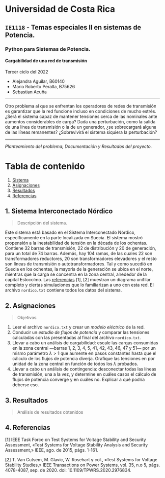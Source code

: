 # Universidad de Costa Rica
## `IE1118` - Temas especiales II en sistemas de Potencia.
### Python para Sistemas de Potencia.
#### Cargabilidad de una red de transmisión

Tercer ciclo del 2022

- Alejandra Aguilar, B60140
- Mario Roberto Peralta, B75626
- Sebastian Acuña

---

Otro problema al que se enfrentan los operadores de redes de transmisión es garantizar que la red funcione incluso en condiciones de mucho estrés. ¿Será el sistema capaz de mantener tensiones cerca de las nominales ante aumentos considerables de carga? Dada una perturbación, como la salida de una línea de transmisión o la de un generador, ¿se sobrecargará alguna de las líneas remanentes? ¿Sobrevivirá el sistema siquiera la perturbación?

---

*Planteamiento del problema, Documentación y Resultados del proyecto.*

# Tabla de contenido
1. [Sistema](#1.0) <br>
1. [Asignaciones](#2.0) <br>
1. [Resultados](#3.0) <br>
1. [Referencias](#4.0) <br>

## 1. Sistema Interconectado Nórdico <a class="anchor" id="1.0"></a>
>  Descripción del sistema. <br>

Este sistema está basado en el Sistema Interconectado Nórdico, específicamente en la parte localizada en Suecia. El sistema mostró propensión a la inestabilidad de tensión en la década de los ochentas. Contiene 32 barras de transmisión, 22 de distribución y 20 de generación, para un total de 74 barras. Además, hay 104 ramas, de las cuales 22 son transformadores reductores, 20 son transformadores elevadores y el resto son líneas de transmisión o autotransformadores. Tal y como sucedió en Suecia en los ochentas, la mayoría de la generación se ubica en el norte, mientras que la carga se concentra en la zona central, alrededor de la capital Estocolmo. Las [referencias](#4.0) [1], [2] muestran un diagrama unifilar completo y ciertas simulaciones que lo familiarizan a uno con esta red. El archivo `nordico.txt` contiene todos los datos del sistema.

## 2. Asignaciones <a class="anchor" id="2.0"></a>
> Objetivos <br>

1. Leer el archivo `nordico.txt` y crear un *modelo eléctrico* de la red.
1. Conducir un *estudio de flujos de potencia* y comparar las tensiones calculadas con las presentadas al final del archivo `nordico.txt`.
1. Llevar a cabo un análisis de cargabilidad: escale las cargas consumidas en la zona central —barras 1, 2, 3, 4, 5, 41, 42, 43, 46, 47 y 51— por un mismo parámetro $\lambda > 1$ que aumente en pasos constantes hasta que el cálculo de los flujos de potencia diverja. Grafique las tensiones en por unidad de la zona central en función de todos los $\lambda$ probados.
1. Llevar a cabo un análisis de contingencia: desconectar todas las líneas de transmisión, una a la vez, y determine en cuáles casos el cálculo de flujos de potencia converge y en cuáles no. Explicar a qué podría deberse eso.

## 3. Resultados <a class="anchor" id="3.0"></a>
>  Análisis de resultados obtenidos <br>

## 4. Referencias <a class="anchor" id="4.0"></a>

$[1]$ IEEE Task Force on Test Systems for Voltage Stability and Security Assessment, «Test Systems for Voltage Stability Analysis and Security Assessment,» IEEE, ago. de 2015, págs. 1-161.

$[2]$ T. Van Cutsem, M. Glavic, W. Rosehart y col., «Test Systems for Voltage Stability Studies,» IEEE Transactions on Power Systems, vol. 35, n.o 5, págs. 4078-4087, sep. de 2020. doi: 10.1109/TPWRS.2020.2976834.
